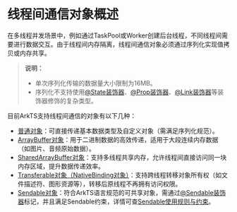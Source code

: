 # 线程间通信对象概述
<!--Kit: ArkTS-->
<!--Subsystem: CommonLibrary-->
<!--Owner: @wang_zhaoyong-->
<!--Designer: @weng-changcheng-->
<!--Tester: @kirl75; @zsw_zhushiwei-->
<!--Adviser: @ge-yafang-->

在多线程并发场景中，例如通过TaskPool或Worker创建后台线程，不同线程间需要进行数据交互。由于线程间内存隔离，线程间通信对象必须通过序列化实现值拷贝或内存共享。

> **说明：**
>
> - 单次序列化传输的数据量大小限制为16MB。
> - 序列化不支持使用[@State装饰器](../ui/state-management/arkts-state.md)、[@Prop装饰器](../ui/state-management/arkts-prop.md)、[@Link装饰器](../ui/state-management/arkts-link.md)等装饰器修饰的复杂类型。

目前ArkTS支持线程间通信的对象有以下几种：

- [普通对象](normal-object.md)：可直接传递基本数据类型及自定义对象（需满足序列化规范）。
- [ArrayBuffer对象](arraybuffer-object.md)：用于二进制数据的高效传递，适用于大段连续内存数据（如图片、音频原始数据）。
- [SharedArrayBuffer对象](shared-arraybuffer-object.md)：支持多线程共享内存，允许线程间直接访问同一块内存区域，提升数据传递效率。
- [Transferable对象（NativeBinding对象）](transferabled-object.md)：支持跨线程转移对象所有权（如文件描述符、图形资源等），转移后原线程不再拥有访问权限。
- [Sendable对象](arkts-sendable.md)：符合ArkTS语言规范的可共享对象，需通过[@Sendable装饰器](arkts-sendable.md#sendable装饰器)标记，并且满足Sendable约束，详情可查[Sendable使用规则与约束](sendable-constraints.md)。
